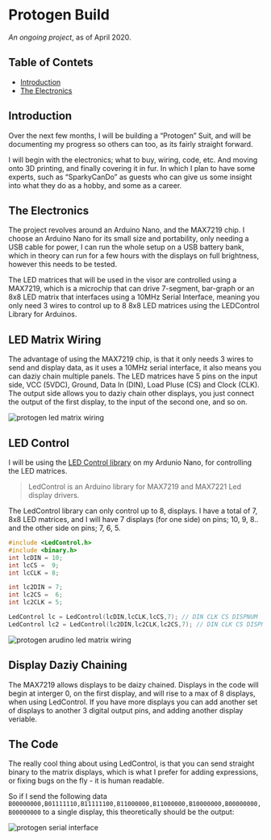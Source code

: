 # Protogen Build
*An ongoing project*, as of April 2020.

## Table of Contets
 * [Introduction](#introduction)
  * [The Electronics](#the-electronics)
  

## Introduction

Over the next few months, I will be building a “Protogen” Suit, and will be documenting my progress so others can too, as its fairly straight forward. 

I will begin with the electronics; what to buy, wiring, code, etc. And moving onto 3D printing, and finally covering it in fur. In which I plan to have some experts, such as “SparkyCanDo” as guests who can give us some insight into what they do as a hobby, and some as a career. 

## The Electronics

The project revolves around an Arduino Nano, and the MAX7219 chip. 
I choose an Arduino Nano for its small size and portability, only needing a USB cable for power, I can run the whole setup on a USB battery bank, which in theory can run for a few hours with the displays on full brightness, however this needs to be tested.  

The LED matrices that will be used in the visor are controlled using a MAX7219, which is a microchip that can drive 7-segment, bar-graph or an 8x8 LED matrix that interfaces using a 10MHz Serial Interface, meaning you only need 3 wires to control up to 8 8x8 LED matrices using the LEDControl Library for Arduinos. 

## LED Matrix Wiring 

The advantage of using the MAX7219 chip, is that it only needs 3 wires to send and display data, as it uses a 10MHz serial interface, it also means you can daziy chain multiple panels. The LED matrices have 5 pins on the input side, VCC (5VDC), Ground, Data In (DIN), Load Pluse (CS) and Clock (CLK). The output side allows you to daziy chain other displays, you just connect the output of the first display, to the input of the second one, and so on.

![protogen led matrix wiring](https://www.titusstudios.net/data/static/images/blog/protogen-build/ledmatix-wiring.png)

## LED Control

I will be using the [LED Control library](https://github.com/wayoda/LedControl) on my Ardunio Nano, for controlling the LED matrices.

> LedControl is an Arduino library for MAX7219 and MAX7221 Led display drivers.

The LedControl library can only control up to 8, displays. I have a total of 7, 8x8 LED matrices, and I will have 7 displays (for one side) on pins; 10, 9, 8.. and the other side on pins; 7, 6, 5.

```cpp
#include <LedControl.h>
#include <binary.h>
int lcDIN = 10;
int lcCS =  9;
int lcCLK = 8;

int lc2DIN = 7;
int lc2CS =  6;
int lc2CLK = 5;

LedControl lc = LedControl(lcDIN,lcCLK,lcCS,7); // DIN CLK CS DISPNUM
LedControl lc2 = LedControl(lc2DIN,lc2CLK,lc2CS,7); // DIN CLK CS DISPNUM
```

![protogen arudino led matrix wiring](https://www.titusstudios.net/data/static/images/blog/protogen-build/ledmatix-arduino-wiring.png)

## Display Daziy Chaining

The MAX7219 allows displays to be daizy chained. Displays in the code will begin at interger 0, on the first display, and will rise to a max of 8 displays, when using LedControl. If you have more displays you can add another set of displays to another 3 digital output pins, and adding another display veriable.

## The Code

The really cool thing about using LedControl, is that you can send straight binary to the matrix displays, which is what I prefer for adding expressions, or fixing bugs on the fly - it is human readable.

So if I send the following data `B00000000,B01111110,B11111100,B11000000,B11000000,B10000000,B00000000,B00000000` to a single display, this theoretically should be the output:

![protogen serial interface](https://www.titusstudios.net/data/static/images/blog/protogen-build/ledmatix-serialinterface.png)
